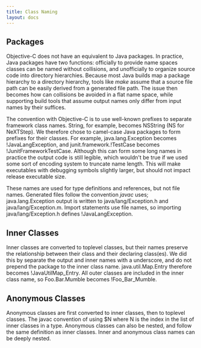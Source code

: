 ```yaml
---
title: Class Naming
layout: docs
---
```


## Packages

Objective-C does not have an equivalent to Java packages.  In practice, Java packages have two functions: officially to provide name spaces classes can be named without collisions, and unofficially to organize source code into directory hierarchies.  Because most Java builds map a package hierarchy to a directory hierarchy, tools like *make* assume that a source file path can be easily derived from a generated file path.  The issue then becomes how can collisions be avoided in a flat name space, while supporting build tools that assume output names only differ from input names by their suffices.

The convention with Objective-C is to use well-known prefixes to separate framework class names.  String, for example, becomes NSString (NS for NeXTStep).  We therefore chose to camel-case Java packages to form prefixes for their classes.  For example, java.lang.Exception becomes !JavaLangException, and junit.framework.!TestCase becomes !JunitFrameworkTestCase.  Although this can form some long names in practice the output code is still legible, which wouldn't be true if we used some sort of encoding system to truncate name length.  This will make executables with debugging symbols slightly larger, but should not impact release executable size.

These names are used for type definitions and references, but not file names.  Generated files follow the convention *javac* uses; java.lang.Exception output is written to java/lang/Exception.h and java/lang/Exception.m.  Import statements use file names, so importing java/lang/Exception.h defines !JavaLangException.

## Inner Classes

Inner classes are converted to toplevel classes, but their names preserve the relationship between their class and their declaring class(es).  We did this by separate the output and inner names with a underscore, and do not prepend the package to the inner class name.  java.util.Map.Entry therefore becomes !JavaUtilMap_Entry.  All outer classes are included in the inner class name, so Foo.Bar.Mumble becomes !Foo_Bar_Mumble.

## Anonymous Classes

Anonymous classes are first converted to inner classes, then to toplevel classes.  The javac convention of using $N where N is the index in the list of inner classes in a type.  Anonymous classes can also be nested, and follow the same definition as inner classes.  Inner and anonymous class names can be deeply nested.
